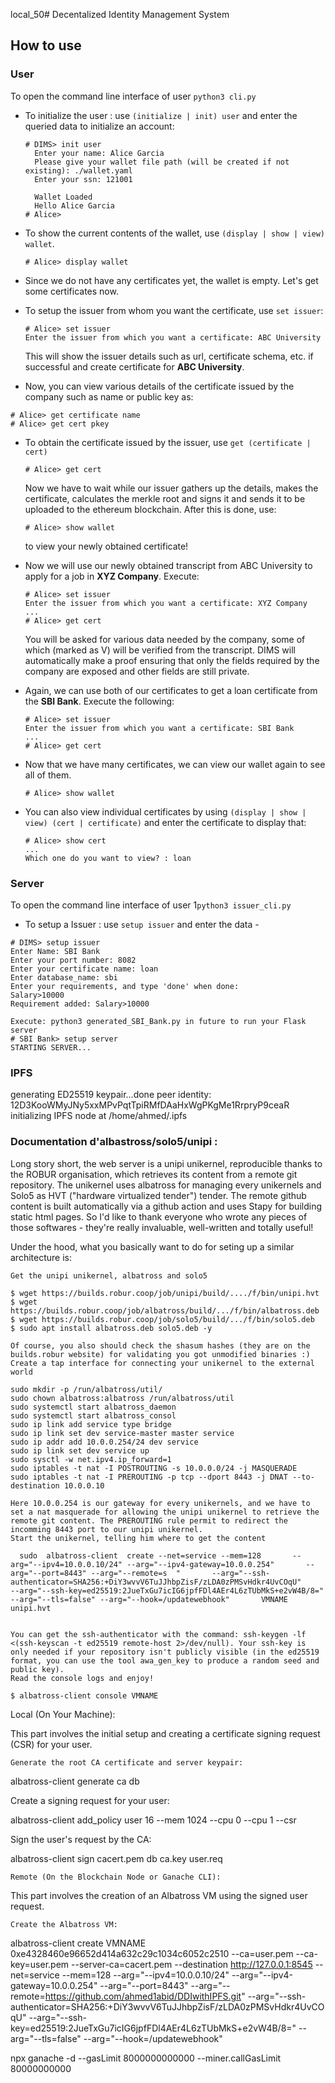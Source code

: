 local_50# Decentalized Identity Management System

## How to use

### User

To open the command line interface of user ``python3 cli.py``
+ To initialize the user : use `(initialize | init) user` and enter the queried data to initialize an account:
   ```
   # DIMS> init user
     Enter your name: Alice Garcia
     Please give your wallet file path (will be created if not existing): ./wallet.yaml
     Enter your ssn: 121001
     
     Wallet Loaded 
     Hello Alice Garcia
   # Alice>
   ```
+ To show the current contents of the wallet, use `(display | show | view) wallet`.
  ```
  # Alice> display wallet
  ```
+ Since we do not have any certificates yet, the wallet is empty. Let's get some certificates now.

+ To setup the issuer from whom you want the certificate, use `set issuer`:
  ```
  # Alice> set issuer
  Enter the issuer from which you want a certificate: ABC University
  ```
  This will show the issuer details such as url, certificate schema, etc. if successful and create certificate for <b>ABC University</b>.
+ Now, you can view various details of the certificate issued by the company such as name or public key as:
```
# Alice> get certificate name
# Alice> get cert pkey
```
+ To obtain the certificate issued by the issuer, use `get (certificate | cert)`
  ```
  # Alice> get cert
  ```
  Now we have to wait while our issuer gathers up the details, makes the certificate, calculates the merkle root and signs it and sends it to be uploaded to the ethereum blockchain. 
  After this is done, use:
  ```
  # Alice> show wallet
  ```
  to view your newly obtained certificate!
+ Now we will use our newly obtained transcript from ABC University to apply for a job in <b>XYZ Company</b>. Execute:
  ```
  # Alice> set issuer
  Enter the issuer from which you want a certificate: XYZ Company
  ...
  # Alice> get cert
  ```
  You will be asked for various data needed by the company, some of which (marked as V) will be verified from the transcript. DIMS will automatically make a proof ensuring that only the fields required by the company are exposed and other fields are still private.
  
+ Again, we can use both of our certificates to get a loan certificate from the <b>SBI Bank</b>. Execute the following:
  ```
  # Alice> set issuer
  Enter the issuer from which you want a certificate: SBI Bank
  ...
  # Alice> get cert
  ```
+ Now that we have many certificates, we can view our wallet again to see all of them. 
  ```
  # Alice> show wallet
  ```
+ You can also view individual certificates by using `(display | show | view) (cert | certificate)` and enter the certificate to display that:
  ```
  # Alice> show cert
  ...
  Which one do you want to view? : loan
  ```

### Server

To open the command line interface of user 1``python3 issuer_cli.py``

+ To setup a Issuer : use `setup issuer` and enter the data - 
```
# DIMS> setup issuer
Enter Name: SBI Bank
Enter your port number: 8082
Enter your certificate name: loan
Enter database_name: sbi
Enter your requirements, and type 'done' when done:
Salary>10000
Requirement added: Salary>10000

Execute: python3 generated_SBI_Bank.py in future to run your Flask server
# SBI Bank> setup server
STARTING SERVER...
```



### IPFS 
generating ED25519 keypair...done
peer identity: 12D3KooWMyJNy5xxMPvPqtTpiRMfDAaHxWgPKgMe1RrpryP9ceaR
initializing IPFS node at /home/ahmed/.ipfs


### Documentation d'albastross/solo5/unipi : 

Long story short, the web server is a unipi unikernel, reproducible thanks to the ROBUR organisation, which retrieves its content from a remote git repository. The unikernel uses albatross for managing every unikernels and Solo5 as HVT ("hardware virtualized tender") tender. The remote github content is built automatically via a github action and uses Stapy for building static html pages. So I'd like to thank everyone who wrote any pieces of those softwares - they're really invaluable, well-written and totally useful!

Under the hood, what you basically want to do for seting up a similar architecture is:

    Get the unipi unikernel, albatross and solo5

    $ wget https://builds.robur.coop/job/unipi/build/..../f/bin/unipi.hvt
    $ wget https://builds.robur.coop/job/albatross/build/.../f/bin/albatross.deb
    $ wget https://builds.robur.coop/job/solo5/build/.../f/bin/solo5.deb
    $ sudo apt install albatross.deb solo5.deb -y

    Of course, you also should check the shasum hashes (they are on the builds.robur website) for validating you got unmodified binaries :)
    Create a tap interface for connecting your unikernel to the external world

    sudo mkdir -p /run/albatross/util/
    sudo chown albatross:albatross /run/albatross/util
    sudo systemctl start albatross_daemon
    sudo systemctl start albatross_consol
    sudo ip link add service type bridge
    sudo ip link set dev service-master master service
    sudo ip addr add 10.0.0.254/24 dev service
    sudo ip link set dev service up
    sudo sysctl -w net.ipv4.ip_forward=1
    sudo iptables -t nat -I POSTROUTING -s 10.0.0.0/24 -j MASQUERADE
    sudo iptables -t nat -I PREROUTING -p tcp --dport 8443 -j DNAT --to-destination 10.0.0.10

    Here 10.0.0.254 is our gateway for every unikernels, and we have to set a nat masquerade for allowing the unipi unikernel to retrieve the remote git content. The PREROUTING rule permit to redirect the incomming 8443 port to our unipi unikernel.
    Start the unikernel, telling him where to get the content

      sudo  albatross-client  create --net=service --mem=128       --arg="--ipv4=10.0.0.10/24" --arg="--ipv4-gateway=10.0.0.254"       --arg="--port=8443" --arg="--remote=s  "       --arg="--ssh-authenticator=SHA256:+DiY3wvvV6TuJJhbpZisF/zLDA0zPMSvHdkr4UvCOqU"       --arg="--ssh-key=ed25519:2JueTxGu7icIG6jpfFDl4AEr4L6zTUbMkS+e2vW4B/8="       --arg="--tls=false" --arg="--hook=/updatewebhook"       VMNAME unipi.hvt


    You can get the ssh-authenticator with the command: ssh-keygen -lf <(ssh-keyscan -t ed25519 remote-host 2>/dev/null). Your ssh-key is only needed if your repository isn't publicly visible (in the ed25519 format, you can use the tool awa_gen_key to produce a random seed and public key).
    Read the console logs and enjoy!

    $ albatross-client console VMNAME

Local (On Your Machine):

This part involves the initial setup and creating a certificate signing request (CSR) for your user.

    Generate the root CA certificate and server keypair:


albatross-client generate ca db

Create a signing request for your user:


albatross-client add_policy user 16 --mem 1024 --cpu 0 --cpu 1 --csr

Sign the user's request by the CA:

albatross-client sign cacert.pem db ca.key user.req


    Remote (On the Blockchain Node or Ganache CLI):

This part involves the creation of an Albatross VM using the signed user request.

    Create the Albatross VM:

 albatross-client create VMNAME 0xe4328460e96652d414a632c29c1034c6052c2510 --ca=user.pem --ca-key=user.pem --server-ca=cacert.pem --destination http://127.0.0.1:8545 --net=service --mem=128 --arg="--ipv4=10.0.0.10/24" --arg="--ipv4-gateway=10.0.0.254" --arg="--port=8443" --arg="--remote=https://github.com/ahmed1abid/DDIwithIPFS.git" --arg="--ssh-authenticator=SHA256:+DiY3wvvV6TuJJhbpZisF/zLDA0zPMSvHdkr4UvCOqU" --arg="--ssh-key=ed25519:2JueTxGu7icIG6jpfFDl4AEr4L6zTUbMkS+e2vW4B/8=" --arg="--tls=false" --arg="--hook=/updatewebhook"


npx ganache -d --gasLimit 8000000000000 --miner.callGasLimit 80000000000